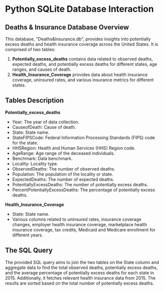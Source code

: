 
# Python SQLite Database Interaction

## Deaths & Insurance Database Overview

This database, "Deaths&Insurance.db", provides insights into potentially excess deaths and health insurance coverage across the United States. It is comprised of two tables:

1. **Potentially_excess_deaths** contains data related to observed deaths, expected deaths, and potentially excess deaths for different states, age ranges, and causes of death.
2. **Health_Insurance_Coverage** provides data about health insurance coverage, uninsured rates, and various insurance metrics for different states.

## Tables Description

**Potentially_excess_deaths**
- Year: The year of data collection.
- CauseofDeath: Cause of death.
- State: State name.
- StateFIPSCode: Federal Information Processing Standards (FIPS) code for the state.
- HHSRegion: Health and Human Services (HHS) Region code.
- AgeRange: Age range of the deceased individuals.
- Benchmark: Data benchmark.
- Locality: Locality type.
- ObservedDeaths: The number of observed deaths.
- Population: The population of the locality or state.
- ExpectedDeaths: The number of expected deaths.
- PotentiallyExcessDeaths: The number of potentially excess deaths.
- PercentPotentiallyExcessDeaths: The percentage of potentially excess deaths.

**Health_Insurance_Coverage**
- State: State name.
- Various columns related to uninsured rates, insurance coverage changes, employer health insurance coverage, marketplace health insurance coverage, tax credits, Medicaid and Medicare enrollment for different years.

## The SQL Query

The provided SQL query aims to join the two tables on the State column and aggregate data to find the total observed deaths, potentially excess deaths, and the average percentage of potentially excess deaths for each state in 2015. Additionally, it fetches relevant health insurance data from 2015. The results are sorted based on the total number of potentially excess deaths.


